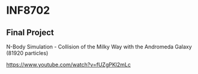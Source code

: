 # INF8702

## Final Project

N-Body Simulation - Collision of the Milky Way with the Andromeda Galaxy (81920 particles)

https://www.youtube.com/watch?v=fUZgPKl2mLc
